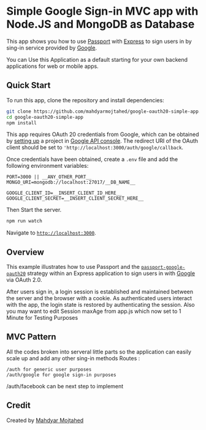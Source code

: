 # Simple Google Sign-in MVC app with Node.JS and MongoDB as Database

This app shows you how to use
[Passport](https://www.passportjs.org/)
with [Express](https://expressjs.com/) to sign users in by sing-in service provided by [Google](https://www.google.com/).


You can Use this Application as a default starting for your own backend applications for web or mobile apps.

## Quick Start

To run this app, clone the repository and install dependencies:

```bash
git clone https://github.com/mahdyarmojtahed/google-oauth20-simple-app.git
cd google-oauth20-simple-app
npm install
```

This app requires OAuth 20 credentials from Google, which can be obtained by
[setting up](https://developers.google.com/identity/protocols/oauth2/openid-connect#appsetup)
a project in [Google API console](https://console.developers.google.com/apis/).
The redirect URI of the OAuth client should be set to `'http://localhost:3000/auth/google/callback`.

Once credentials have been obtained, create a `.env` file and add the following
environment variables:

```
PORT=3000 || __ANY_OTHER_PORT__
MONGO_URI=mongodb://localhost:27017/__DB_NAME__

GOOGLE_CLIENT_ID=__INSERT_CLIENT_ID_HERE__
GOOGLE_CLIENT_SECRET=__INSERT_CLIENT_SECRET_HERE__
```

Then Start the server.

```bash
npm run watch
```

Navigate to [`http://localhost:3000`](http://localhost:3000).

## Overview

This example illustrates how to use Passport and the [`passport-google-oauth20`](https://www.passportjs.org/packages/passport-google-oauth20/)
strategy within an Express application to sign users in with [Google](https://www.google.com)
via OAuth 2.0.


After users sign in, a login session is established and maintained between the
server and the browser with a cookie.  As authenticated users interact with the
app, the login state is restored by authenticating the session.
Also you may want to edit Session maxAge from app.js which now set to 1 Minute for Testing Purposes

## MVC Pattern
All the codes broken into serveral little parts so the application can easily scale up and add any other sing-in methods
Routes :

```
/auth for generic user purposes
/auth/google for google sign-in purposes
```

/auth/facebook can be next step to implement

## Credit

Created by [Mahdyar Mojtahed](https://www.mahdyarmojtahed.ir/)
